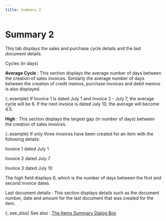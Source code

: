 ```yaml
---
title: Summary 2
---
```


# Summary 2


This tab displays the sales and purchase cycle details and the last  document details.


Cycles (in days)


**Average Cycle**
: This section displays the average number of days  between the creation of sales invoices. Similarly the average number of  days between the creation of credit memos, purchase invoices and debit  memos is also displayed.


{:.example}
If Invoice 1 is dated July 1 and Invoice 2  - July 7, the average cycle will be 6. If the next invoice is dated July  10, the average will become 4.5.


**High**
: This section displays the largest gap (in number  of days) between the creation of sales invoices.


{:.example}
If only three invoices have been created for an item with the following  details:


Invoice 1 dated July 1


Invoice 2 dated July 7


Invoice 3 dated July 10


The high field displays 6, which is the number of days between the first  and second invoice dates.


Last document details
: This section displays details such as the document  number, date and amount for the last document that was created for the  item.


{:.see_also}
See also
: [The Items  Summary Dialog Box]({{site.mi_baseurl}}/misc/the_item_summary_dialog_box.html)
